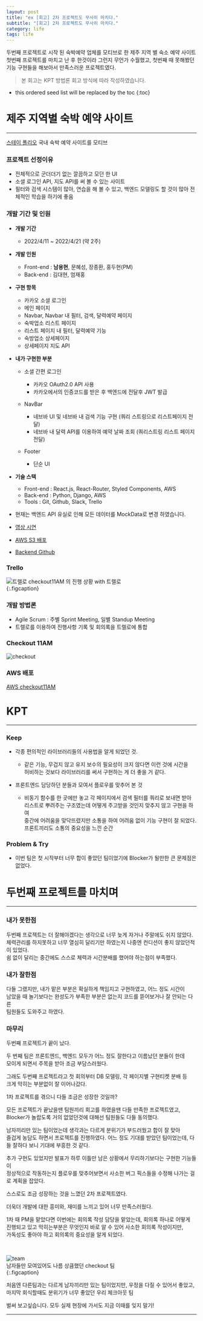 ```yaml
---
layout: post
title: "ex [회고] 2차 프로젝트도 무사히 마치다."
subtitle: "[회고] 2차 프로젝트도 무사히 마치다."
category: life
tags: life
---
```


<!-- more -->

두번째 프로젝트로 시작 된 숙박예약 업체를 모티브로 한 제주 지역 별 숙소 예약 사이트  
첫번째 프로젝트를 마치고 난 후 한것이라 그런지 무언가 수월했고, 첫번째 때 못해봤던  
기능 구현들을 해보아서 만족스러운 프로젝트였다.

> 본 회고는 KPT 방법론 회고 방식에 따라 작성하였습니다.

- this ordered seed list will be replaced by the toc
  {:toc}

# 제주 지역별 숙박 예약 사이트

---

[스테이 폴리오](https://www.stayfolio.com/)
국내 숙박 예약 사이트를 모티브

### 프로젝트 선정이유

- 전체적으로 군더더기 없는 깔끔하고 모던 한 UI
- 소셜 로그인 API, 지도 API를 써 볼 수 있는 사이트
- 필터와 검색 시스템이 많아, 연습을 해 볼 수 있고, 백엔드 모델링도 할 것이 많아 전체적인 학습을 하기에 좋음

### 개발 기간 및 인원

- **개발 기간**

  - 2022/4/11 ~ 2022/4/21 (약 2주)

- **개발 인원**

  - Front-end : **남용현**, 문혜성, 장종환, 홍두현(PM)
  - Back-end : 김대현, 엄재홍

- **구현 항목**

  - 카카오 소셜 로그인
  - 메인 페이지
  - Navbar, Navbar 내 필터, 검색, 달력예약 페이지
  - 숙박업소 리스트 페이지
  - 리스트 페이지 내 필터, 달력예약 기능
  - 숙방업소 상세페이지
  - 상세페이지 지도 API

- **내가 구현한 부분**

  - 소셜 간편 로그인

    - 카카오 OAuth2.0 API 사용
    - 카카오에서의 인증코드를 받은 후 백엔드에 전달후 JWT 발급

  - NavBar

    - 네브바 UI 및 네브바 내 검색 기능 구현 (쿼리 스트링으로 리스트페이지 전달)
    - 네브바 내 달력 API를 이용하여 예약 날짜 조회 (쿼리스트링 리스트 페이지 전달)

  - Footer
    - 단순 UI

- **기술 스택**

  - Front-end : React.js, React-Router, Styled Components, AWS
  - Back-end : Python, Django, AWS
  - Tools : Git, Github, Slack, Trello

- 현재는 백엔드 API 유실로 인해 모든 데이터를 MockData로 변경 하였습니다.

- [영상 시연](https://youtu.be/c_VUmxRlPv8)

- [AWS S3 배포](http://checkout11am.s3-website.ap-northeast-2.amazonaws.com/)
- [Backend Github](https://github.com/wecode-bootcamp-korea/31-2nd-checkout-11AM-backend)

### Trello

![트렐로](/assets/img/life/2022-04-24-life/trello.png)
checkout11AM 의 진행 상황 with 트렐로  
{:.figcaption}

### 개발 방법론

- Agile Scrum : 주별 Sprint Meeting, 일별 Standup Meeting
- 트렐로를 이용하여 진행사항 기록 및 회의록을 트렐로에 통합

### Checkout 11AM

![checkout](/assets/img/life/2022-04-24-life/checkout11am.gif)

### AWS 배포

[AWS checkout11AM](http://checkout11am.s3-website.ap-northeast-2.amazonaws.com/)

# KPT

---

### Keep

- 각종 편의적인 라이브러리들의 사용법을 알게 되었던 것.

  - 같은 기능, 무겁지 않고 유지 보수의 필요성이 크지 않다면 이런 것에 시간을  
    허비하는 것보다 라이브러리를 써서 구현하는 게 더 좋을 거 같다.

- 프론트엔드 담당하던 분들과 모여서 플로우를 맞추어 본 것
  - 비동기 함수를 한 곳에만 놓고 각 페이지에서 검색 필터를 쿼리로 보내면 받아  
    리스트로 뿌려주는 구조였는데 어떻게 주고받을 것인지 맞추지 않고 구현을 하여  
    중간에 어려움을 맞닥뜨렸지만 소통을 하여 어려움 없이 기능 구현이 잘 되었다.  
    프론트끼리도 소통의 중요성을 느낀 순간

### Problem & Try

- 이번 팀은 첫 시작부터 너무 합이 좋았던 팀이었기에 Blocker가 될만한 큰 문제점은 없었다.

# 두번째 프로젝트를 마치며

---

### 내가 못한점

두번째 프로젝트는 더 잘해야겠다는 생각으로 너무 늦게 자거나 주말에도 쉬지 않았다.  
체력관리를 하지못하고 너무 열심히 달리기만 하였는지 나중엔 컨디션이 좋지 않았던적이 있었다.  
쉼 없이 달리는 중간에도 스스로 체력과 시간분배를 했어야 하는점이 부족했다.

### 내가 잘한점

다들 그랬지만, 내가 맡은 부분은 확실하게 책임지고 구현하였고, 어느 정도 시간이  
남았을 때 놀기보다는 완성도가 부족한 부분은 없는지 코드를 뜯어보거나 잘 안되는 다른  
팀원들도 도와주고 하였다.

### 마무리

두번째 프로젝트가 끝이 났다.

두 번째 팀은 프론트엔드, 백엔드 모두가 어느 정도 잘한다고 이름났던 분들이 한데  
모이게 되면서 주목을 받아 조금 부담스러웠다.

그래도 두번째 프로젝트라고 첫 회의부터 DB 모델링, 각 페이지별 구현티켓 분배 등  
크게 막히는 부분없이 잘 이어나갔다.

1차 프로젝트를 겪으니 다들 조금은 성장한 것일까?

모든 프로젝트가 끝났을땐 팀원끼리 회고를 하였을땐 다들 만족한 프로젝트였고,  
Blocker가 놀랍도록 거의 없었던것에 대해선 팀원들도 다들 동의했다.

남자끼리만 있는 팀이었는데 생각과는 다르게 분위기가 부드러웠고 합이 잘 맞아  
즐겁게 농담도 하면서 프로젝트를 진행하였다.
어느 정도 기대를 받았던 팀이었는데, 다들 잘하다 보니 기대에 부흥한 것 같다.

추가 구현도 있었지만 발표가 하루 이틀만 남은 상황에서 무리하기보다는 구현한 기능들이  
정상적으로 작동하는지 플로우를 맞추어보면서 사소한 버그 픽스들을 수정해 나가는 걸로
계획을 잡았다.

스스로도 조금 성장하는 것을 느꼈던 2차 프로젝트였다.

더욱더 개발에 대한 흥미와, 재미를 느끼고 있어 너무 만족스러웠다.

1차 때 PM을 맡았다면 이번에는 회의록 작성 담당을 맡았는데, 회의록 하나로 어떻게  
진행되고 있고 막히는부분은 무엇인지 바로 알 수 있어 사소한 회의록 작성이지만,  
가독성도 좋아야 하고 회의록의 중요성을 알게 되었다.

<br/>

![team](/assets/img/life/2022-04-24-life/team.jpg)  
남자들만 모여있어도 나름 상큼했던 checkout 팀  
{:.figcaption}

처음엔 다른팀과는 다르게 남자끼리만 있는 팀이었지만, 우정을 다질 수 있어서 좋았고,  
마지막 회식할때도 분위기가 너무 좋았던 우리 체크아웃 팀

벌써 보고싶습니다. 모두 실제 현장에 가서도 지금 이때를 잊지 말기!

---
